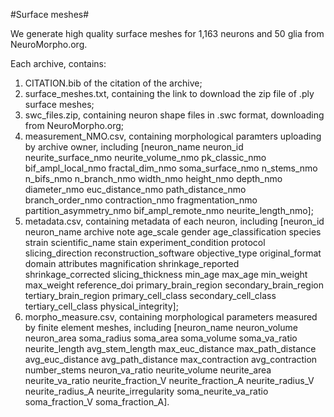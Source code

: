 #Surface meshes#

We generate high quality surface meshes for 1,163 neurons and 50 glia from NeuroMorpho.org.

Each archive, contains:
1. CITATION.bib of the citation of the archive;
2. surface_meshes.txt, containing the link to download the zip file of .ply surface meshes;
3. swc_files.zip, containing neuron shape files in .swc format, downloading from NeuroMorpho.org;
4. measurement_NMO.csv, containing morphological paramters uploading by archive owner,
including [neuron_name	neuron_id	neurite_surface_nmo	neurite_volume_nmo	pk_classic_nmo	bif_ampl_local_nmo	fractal_dim_nmo	soma_surface_nmo	n_stems_nmo	n_bifs_nmo	n_branch_nmo	width_nmo	height_nmo	depth_nmo	diameter_nmo	euc_distance_nmo	path_distance_nmo	branch_order_nmo	contraction_nmo	fragmentation_nmo	partition_asymmetry_nmo	bif_ampl_remote_nmo	neurite_length_nmo];
5. metadata.csv, containing metadata of each neuron, including [neuron_id	neuron_name	archive	note	age_scale	gender	age_classification	species	strain	scientific_name	stain	experiment_condition	protocol	slicing_direction	reconstruction_software	objective_type	original_format	domain	attributes	magnification	shrinkage_reported	shrinkage_corrected	slicing_thickness	min_age	max_age	min_weight	max_weight	reference_doi	primary_brain_region	secondary_brain_region	tertiary_brain_region	primary_cell_class	secondary_cell_class	tertiary_cell_class	physical_integrity];
6. morpho_measure.csv, containing morphological parameters measured by finite element meshes, including [neuron_name	neuron_volume	neuron_area	soma_radius	soma_area	soma_volume	soma_va_ratio	neurite_length	avg_stem_length	max_euc_distance	max_path_distance	avg_euc_distance	avg_path_distance	max_contraction	avg_contraction	number_stems	neuron_va_ratio	neurite_volume	neurite_area	neurite_va_ratio	neurite_fraction_V	neurite_fraction_A	neurite_radius_V	neurite_radius_A	neurite_irregularity	soma_neurite_va_ratio	soma_fraction_V	soma_fraction_A].
